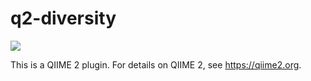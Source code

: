 # q2-diversity

![](https://github.com/qiime2/q2-diversity/workflows/ci-dev/badge.svg)

This is a QIIME 2 plugin. For details on QIIME 2, see https://qiime2.org.